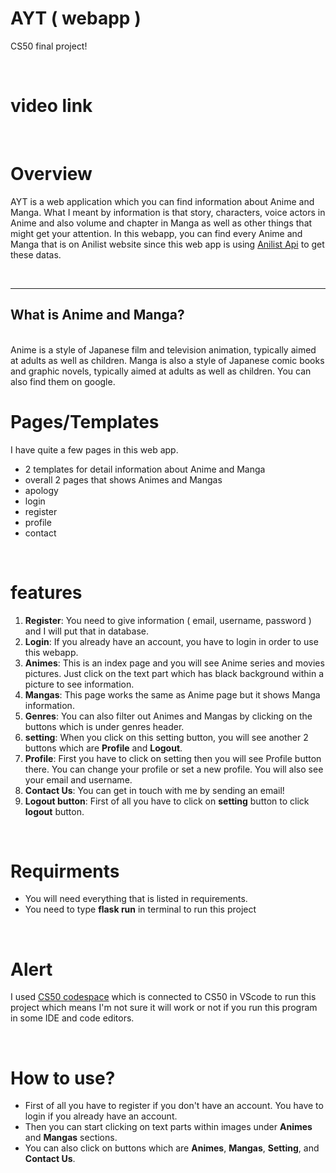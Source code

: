 # AYT ( webapp )
CS50 final project!

<br>

# video link

<br>

# Overview
AYT is a web application which you can find information about Anime and Manga. What I meant by information is that story, characters, voice actors in Anime and also volume and chapter in Manga as well as other things that might get your attention. In this webapp, you can find every Anime and Manga that is on Anilist website since this web app is using [Anilist Api](https://anilist.gitbook.io/anilist-apiv2-docs/) to get these datas.

<br>
<hr>

## What is Anime and Manga?
<br>
Anime is a style of Japanese film and television animation, typically aimed at adults as well as children.
Manga is also a style of Japanese comic books and graphic novels, typically aimed at adults as well as children.
You can also find them on google.

<br>

# Pages/Templates

I have quite a few pages in this web app.

- 2 templates for detail information about Anime and Manga
- overall 2 pages that shows Animes and Mangas
- apology
- login
- register
- profile
- contact

<br>

# features

1. **Register**: You need to give information ( email, username, password ) and I will put that in database.
2. **Login**: If you already have an account, you have to login in order to use this webapp.
3. **Animes**: This is an index page and you will see Anime series and movies pictures. Just click on the text part which has black background within a picture to see information.
4. **Mangas**: This page works the same as Anime page but it shows Manga information.
5. **Genres**: You can also filter out Animes and Mangas by clicking on the buttons which is under genres header.
6. **setting**: When you click on this setting button, you will see another 2 buttons which are **Profile** and **Logout**.
7. **Profile**: First you have to click on setting then you will see Profile button there. You can change your profile or set a new profile. You will also see your email and username.
8. **Contact Us**: You can get in touch with me by sending an email!
9. **Logout button**: First of all you have to click on **setting** button to click **logout** button.

<br>

# Requirments

- You will need everything that is listed in requirements.
- You need to type **flask run** in terminal to run this project

<br>

# Alert

I used [CS50 codespace](https://code.cs50.io/) which is connected to CS50 in VScode to run this project which means I'm not sure it will work or not if you run this program in some IDE and code editors.

<br>

# How to use?

- First of all you have to register if you don't have an account. You have to login if you already have an account.
- Then you can start clicking on text parts within images under **Animes** and **Mangas** sections.
- You can also click on buttons which are **Animes**, **Mangas**, **Setting**, and **Contact Us**.

